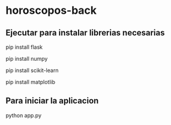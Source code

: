 # horoscopos-back

## Ejecutar para instalar librerias necesarias
pip install flask

pip install numpy

pip install scikit-learn

pip install matplotlib

## Para iniciar la aplicacion
python app.py
